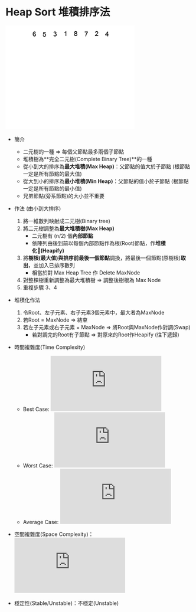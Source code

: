 # Heap Sort 堆積排序法

![](heap-sort.gif)

- 簡介
    - 二元樹的一種 ⇒ 每個父節點最多兩個子節點
    - 堆積樹為**完全二元樹(Complete Binary Tree)**的一種
    - 從小到大的排序為**最大堆積(Max Heap)**：父節點的值大於子節點 (根節點一定是所有節點的最大值)
    - 從大到小的排序為**最小堆積(Min Heap)**：父節點的值小於子節點 (根節點一定是所有節點的最小值)
    - 兄弟節點(旁系節點)的大小並不重要

- 作法 (由小到大排序)
    1. 將一維數列映射成二元樹(Binary tree)
    2. 將二元樹調整為**最大堆積樹(Max Heap)**
        - 二元樹有 (n/2) 個**內部節點**
        - 依陣列由後到前以每個內部節點作為根(Root)節點，作**堆積化(Heapify)**
    3. 將**樹根(最大值)**與**排序前最後一個節點**調換，將最後一個節點(原樹根)**取出**，並加入已排序數列
        - 相當於對 Max Heap Tree 作 Delete MaxNode
    4. 對整棵樹重新調整為最大堆積樹 ⇒ 調整後樹根為 Max Node
    5. 重複步驟 3、4

- 堆積化作法
    1. 令Root、左子元素、右子元素3個元素中，最大者為MaxNode
    2. 若Root = MaxNode ⇒ 結束
    3. 若左子元素或右子元素 = MaxNode ⇒ 將Root與MaxNode作對調(Swap)
        - 若對調完的Root有子節點 ⇒ 對原來的Root作Heapify (往下遞歸)



- 時間複雜度(Time Complexity)
    - Best Case: ![](https://latex.codecogs.com/gif.latex?O%5Cleft%28%20n%5Clog%20n%5Cright%29)
    - Worst Case: ![](https://latex.codecogs.com/gif.latex?O%5Cleft%28%20n%5Clog%20n%5Cright%29)
    - Average Case: ![](https://latex.codecogs.com/gif.latex?O%5Cleft%28%20n%5Clog%20n%5Cright%29)
- 空間複雜度(Space Complexity)：![](https://latex.codecogs.com/gif.latex?%5Ctheta%20%5Cleft%28%201%5Cright%29)
- 穩定性(Stable/Unstable)：不穩定(Unstable)
